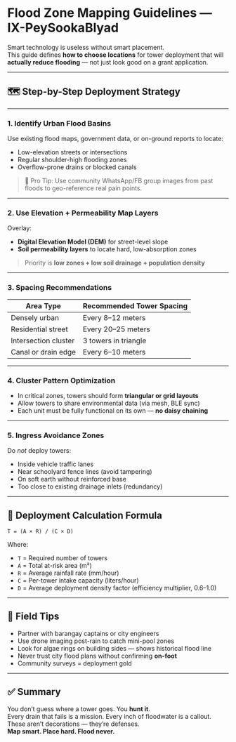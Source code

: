 # Flood Zone Mapping Guidelines — IX-PeySookaBlyad

Smart technology is useless without smart placement.  
This guide defines **how to choose locations** for tower deployment that will **actually reduce flooding** — not just look good on a grant application.

---

## 🗺️ Step-by-Step Deployment Strategy

---

### 1. **Identify Urban Flood Basins**
Use existing flood maps, government data, or on-ground reports to locate:
- Low-elevation streets or intersections
- Regular shoulder-high flooding zones
- Overflow-prone drains or blocked canals

> 🧠 Pro Tip: Use community WhatsApp/FB group images from past floods to geo-reference real pain points.

---

### 2. **Use Elevation + Permeability Map Layers**
Overlay:
- **Digital Elevation Model (DEM)** for street-level slope
- **Soil permeability layers** to locate hard, low-absorption zones

> Priority is **low zones + low soil drainage + population density**

---

### 3. **Spacing Recommendations**

| Area Type             | Recommended Tower Spacing |
|-----------------------|---------------------------|
| Densely urban         | Every 8–12 meters         |
| Residential street    | Every 20–25 meters        |
| Intersection cluster  | 3 towers in triangle      |
| Canal or drain edge   | Every 6–10 meters         |

---

### 4. **Cluster Pattern Optimization**

- In critical zones, towers should form **triangular or grid layouts**
- Allow towers to share environmental data (via mesh, BLE sync)
- Each unit must be fully functional on its own — **no daisy chaining**

---

### 5. **Ingress Avoidance Zones**
Do *not* deploy towers:
- Inside vehicle traffic lanes
- Near schoolyard fence lines (avoid tampering)
- On soft earth without reinforced base
- Too close to existing drainage inlets (redundancy)

---

## 🧮 Deployment Calculation Formula

```text
T = (A × R) / (C × D)
```

Where:
- `T` = Required number of towers  
- `A` = Total at-risk area (m²)  
- `R` = Average rainfall rate (mm/hour)  
- `C` = Per-tower intake capacity (liters/hour)  
- `D` = Average deployment density factor (efficiency multiplier, 0.6–1.0)

---

## 🧠 Field Tips

- Partner with barangay captains or city engineers  
- Use drone imaging post-rain to catch mini-pool zones  
- Look for algae rings on building sides — shows historical flood line  
- Never trust city flood plans without confirming **on-foot**  
- Community surveys = deployment gold

---

## ✅ Summary

You don’t guess where a tower goes. You **hunt it**.  
Every drain that fails is a mission. Every inch of floodwater is a callout.  
These aren’t decorations — they’re defenses.  
**Map smart. Place hard. Flood never.**
